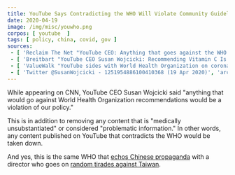 ```yaml
---
title: YouTube Says Contradicting the WHO Will Violate Community Guidelines
date: 2020-04-19
image: /img/misc/youwho.png
corpos: [ youtube  ]
tags: [ policy, china, covid, gov ]
sources:
 - [ 'Reclaim The Net "YouTube CEO: Anything that goes against the WHO is a violation of YouTube policies" by Tom Parker (19 Apr 2020)', 'reclaimthenet.org/youtube-ceo-coronavirus-right-information-misinformation/' ]
 - [ 'Breitbart "YouTube CEO Susan Wojcicki: Recommending Vitamin C Is Chinese Virus ''Misinformation''" by Allum Bokhari (21 Apr 2020)', 'www.breitbart.com/tech/2020/04/21/youtube-ceo-susan-wojcicki-recommending-vitamin-c-is-chinese-virus-misinformation/' ]
 - [ 'ValueWalk "YouTube sides with World Health Organization on coronavirus" by Michelle Jones (22 Apr 2020)', 'www.valuewalk.com/2020/04/youtube-world-health-organization-coronavirus-conspiracy/' ]
 - [ 'Twitter @SusanWojcicki - 1251954886100410368 (19 Apr 2020)', 'archive.vn/InWKA' ]
---
```


While appearing on CNN, YouTube CEO Susan Wojcicki said "anything that would go
against World Health Organization recommendations would be a violation of our
policy."

This is in addition to removing any content that is "medically unsubstantiated"
or considered "problematic information." In other words, any content published
on YouTube that contradicts the WHO would be taken down.

And yes, this is the same WHO that [echos Chinese
propaganda](https://archive.vn/JlxWy) with a director who goes on
[random tirades against
Taiwan](https://thefederalist.com/2020/04/15/world-health-organization-director-again-parrots-chinese-propaganda-in-anti-taiwan-tirade/).
